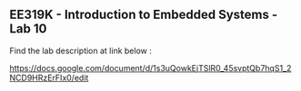 ## EE319K - Introduction to Embedded Systems - Lab 10

Find the lab description at link below :

https://docs.google.com/document/d/1s3uQowkEjTSlR0_45svptQb7hqS1_2NCD9HRzErFIx0/edit
